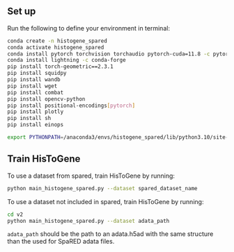 ## Set up

Run the following to define your environment in terminal:

```bash
conda create -n histogene_spared
conda activate histogene_spared
conda install pytorch torchvision torchaudio pytorch-cuda=11.8 -c pytorch -c nvidia
conda install lightning -c conda-forge
pip install torch-geometric==2.3.1
pip install squidpy
pip install wandb
pip install wget
pip install combat
pip install opencv-python
pip install positional-encodings[pytorch]
pip install plotly
pip install sh
pip install einops

export PYTHONPATH=/anaconda3/envs/histogene_spared/lib/python3.10/site-packages/spared:$PYTHONPATH
```

## Train HisToGene

To use a dataset from spared, train HisToGene by running:
```bash
python main_histogene_spared.py --dataset spared_dataset_name
```

To use a dataset not included in spared, train HisToGene by running:
```bash
cd v2
python main_histogene_spared.py --dataset adata_path
```
`adata_path` should be the path to an adata.h5ad with the same structure than the used for SpaRED adata files.

